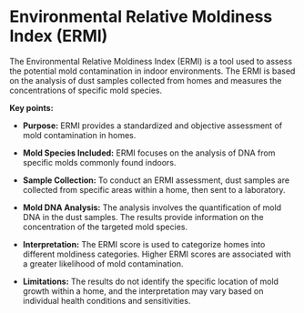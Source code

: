 # Environmental Relative Moldiness Index (ERMI)

The Environmental Relative Moldiness Index (ERMI) is a tool used to assess the potential mold contamination in indoor environments. The ERMI is based on the analysis of dust samples collected from homes and measures the concentrations of specific mold species.

**Key points:**

* **Purpose:** ERMI provides a standardized and objective assessment of mold contamination in homes. 

* **Mold Species Included:** ERMI focuses on the analysis of DNA from specific molds commonly found indoors. 

* **Sample Collection:** To conduct an ERMI assessment, dust samples are collected from specific areas within a home, then sent to a laboratory.

* **Mold DNA Analysis:** The analysis involves the quantification of mold DNA in the dust samples. The results provide information on the concentration of the targeted mold species.

* **Interpretation:** The ERMI score is used to categorize homes into different moldiness categories. Higher ERMI scores are associated with a greater likelihood of mold contamination. 

* **Limitations:** The results do not identify the specific location of mold growth within a home, and the interpretation may vary based on individual health conditions and sensitivities.
